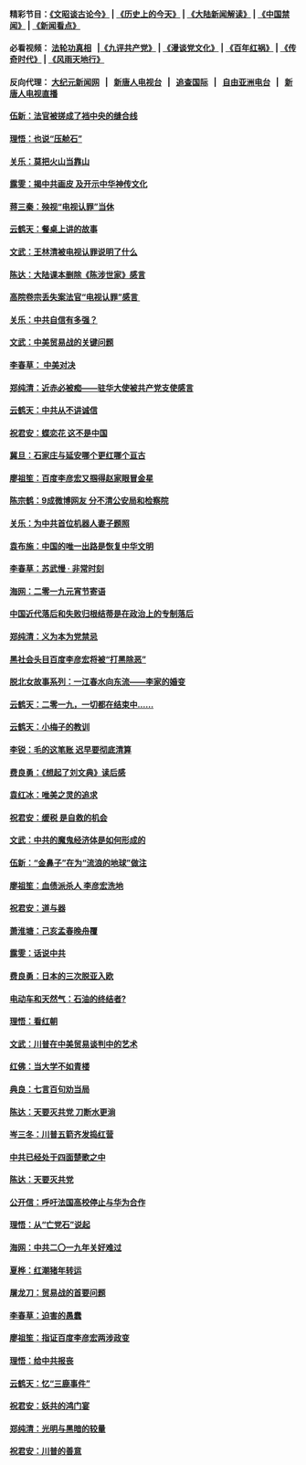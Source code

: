 #### 精彩节目：[《文昭谈古论今》](http://155.138.205.71/wenzhao) | [《历史上的今天》](http://155.138.205.71/today-in-history) | [《大陆新闻解读》](http://155.138.205.71/ntdtv-comedy) | [《中国禁闻》](http://155.138.205.71/ntdtv-news) | [《新闻看点》](http://155.138.205.71/news-insight) 

 #### 必看视频： [法轮功真相](http://155.138.205.71:10000/videos/truth.html) &nbsp;&nbsp;|[《九评共产党》](http://155.138.205.71:10000/videos/jiuping) | [《漫谈党文化》](http://155.138.205.71:10000/videos/mtdwh) | [《百年红祸》](http://155.138.205.71:10000/videos/bnhh) | [《传奇时代》](http://155.138.205.71:10000/videos/legend) | [《风雨天地行》](http://155.138.205.71:10000/videos/fytdx) 

 #### 反向代理： [大纪元新闻网](http://155.138.205.71:10080/) &nbsp;&nbsp;|&nbsp;&nbsp; [新唐人电视台](http://155.138.205.71:8000/) &nbsp;&nbsp;|&nbsp;&nbsp; [追查国际](http://155.138.205.71:10010/) &nbsp;&nbsp;|&nbsp;&nbsp; [自由亚洲电台](http://155.138.205.71:9800/) &nbsp;&nbsp;|&nbsp;&nbsp; [新唐人电视直播](http://155.138.205.71/) 

#### [伍新：法官被搓成了裆中央的缝合线](../pages/nsc993/n11070407.md?t=02260549) 

#### [理悟：也说“压舱石”](../pages/nsc993/n11070157.md?t=02260549) 

#### [关乐：莫把火山当靠山](../pages/nsc993/n11068995.md?t=02260549) 

#### [露雯：揭中共画皮 及开示中华神传文化](../pages/nsc993/n11068776.md?t=02260549) 

#### [蒋三秦：殃视“电视认罪”当休](../pages/nsc993/n11068739.md?t=02260549) 

#### [云鹤天：餐桌上讲的故事](../pages/nsc993/n11068720.md?t=02260549) 

#### [文武：王林清被电视认罪说明了什么](../pages/nsc993/n11067393.md?t=02260549) 

#### [陈达：大陆课本删除《陈涉世家》感言](../pages/nsc993/n11067375.md?t=02260549) 

#### [高院卷宗丢失案法官“电视认罪”感言 ](../pages/nsc993/n11067361.md?t=02260549) 

#### [关乐：中共自信有多强？](../pages/nsc993/n11067379.md?t=02260549) 

#### [文武：中美贸易战的关键问题](../pages/nsc993/n11065557.md?t=02260549) 

#### [李春草： 中美对决](../pages/nsc993/n11065537.md?t=02260549) 

#### [郑纯清：近赤必被痴——驻华大使被共产党支使感言](../pages/nsc993/n11065483.md?t=02260549) 

#### [云鹤天：中共从不讲诚信](../pages/nsc993/n11063425.md?t=02260549) 

#### [祝君安：蝶恋花  这不是中国](../pages/nsc993/n11063384.md?t=02260549) 

#### [冀旦：石家庄与延安哪个更红哪个亘古](../pages/nsc993/n11061823.md?t=02260549) 

#### [廖祖笙：百度李彦宏又掴得赵家眼冒金星](../pages/nsc993/n11061663.md?t=02260549) 

#### [陈宗鹤：9成微博网友 分不清公安局和检察院](../pages/nsc993/n11061221.md?t=02260549) 

#### [关乐：为中共首位机器人妻子题照](../pages/nsc993/n11059584.md?t=02260549) 

#### [袁布施：中国的唯一出路是恢复中华文明](../pages/nsc993/n11059626.md?t=02260549) 

#### [李春草：苏武慢 · 非常时刻](../pages/nsc993/n11059601.md?t=02260549) 

#### [海网：二零一九元宵节寄语](../pages/nsc993/n11059559.md?t=02260549) 

#### [中国近代落后和失败归根结蒂是在政治上的专制落后](../pages/nsc993/n11059492.md?t=02260549) 

#### [郑纯清：义为本为党禁忌](../pages/nsc993/n11059333.md?t=02260549) 

#### [黑社会头目百度李彦宏将被“打黑除恶”](../pages/nsc993/n11059139.md?t=02260549) 

#### [脱北女故事系列：一江春水向东流——李家的婚变](../pages/nsc993/n11058783.md?t=02260549) 

#### [云鹤天：二零一九，一切都在结束中……](../pages/nsc993/n11058695.md?t=02260549) 

#### [云鹤天：小梅子的教训](../pages/nsc993/n11058601.md?t=02260549) 

#### [李锐：毛的这笔账 迟早要彻底清算](../pages/nsc993/n11054514.md?t=02260549) 

#### [费良勇：《想起了刘文典》读后感](../pages/nsc993/n11054408.md?t=02260549) 

#### [袁红冰：唯美之灵的追求](../pages/nsc993/n11052800.md?t=02260549) 

#### [祝君安：缓税 是自救的机会](../pages/nsc993/n11052714.md?t=02260549) 

#### [文武：中共的魔鬼经济体是如何形成的](../pages/nsc993/n11051908.md?t=02260549) 

#### [伍新：“金鼻子”在为“流浪的地球”做注](../pages/nsc993/n11051603.md?t=02260549) 

#### [廖祖笙：血债派杀人 李彦宏洗地](../pages/nsc993/n11051397.md?t=02260549) 

#### [祝君安：道与器](../pages/nsc993/n11050653.md?t=02260549) 

#### [萧淮塘：己亥孟春晚舟覆](../pages/nsc993/n11050615.md?t=02260549) 

#### [露雯：话说中共](../pages/nsc993/n11050549.md?t=02260549) 

#### [费良勇：日本的三次脱亚入欧](../pages/nsc993/n11050067.md?t=02260549) 

#### [电动车和天然气：石油的终结者?](../pages/nsc993/n11047401.md?t=02260549) 

#### [理悟：看红朝](../pages/nsc993/n11047368.md?t=02260549) 

#### [文武：川普在中美贸易谈判中的艺术](../pages/nsc993/n11047216.md?t=02260549) 

#### [红佛：当大学不如青楼](../pages/nsc993/n11046910.md?t=02260549) 

#### [典良：七言百句劝当局](../pages/nsc993/n11046467.md?t=02260549) 

#### [陈达：天要灭共党 刀断水更淌](../pages/nsc993/n11045758.md?t=02260549) 

#### [岑三冬：川普五箭齐发捣红营](../pages/nsc993/n11045729.md?t=02260549) 

#### [中共已经处于四面楚歌之中](../pages/nsc993/n11044959.md?t=02260549) 

#### [陈达：天要灭共党](../pages/nsc993/n11043924.md?t=02260549) 

#### [公开信：呼吁法国高校停止与华为合作](../pages/nsc993/n11042967.md?t=02260549) 

#### [理悟：从“亡党石”说起](../pages/nsc993/n11042524.md?t=02260549) 

#### [海网：中共二〇一九年关好难过](../pages/nsc993/n11041415.md?t=02260549) 

#### [夏桦：红潮猪年转运](../pages/nsc993/n11041337.md?t=02260549) 

#### [屠龙刀：贸易战的首要问题](../pages/nsc993/n11040283.md?t=02260549) 

#### [李春草：迫害的愚蠢](../pages/nsc993/n11036601.md?t=02260549) 

#### [廖祖笙：指证百度李彦宏两涉政变](../pages/nsc993/n11036579.md?t=02260549) 

#### [理悟：给中共报丧](../pages/nsc993/n11036501.md?t=02260549) 

#### [云鹤天：忆“三鹿事件”](../pages/nsc993/n11036466.md?t=02260549) 

#### [祝君安：妖共的鸿门宴](../pages/nsc993/n11035387.md?t=02260549) 

#### [郑纯清：光明与黑暗的较量](../pages/nsc993/n11035337.md?t=02260549) 

#### [祝君安：川普的善意](../pages/nsc993/n11032077.md?t=02260549) 

